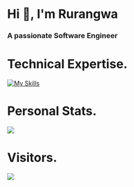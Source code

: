 <h1>Hi 👋, I'm Rurangwa</h1>
<h3>A passionate Software Engineer</h3>

# Technical Expertise.
[![My Skills](https://skillicons.dev/icons?i=html,css,js,jest,jquery,nodejs,regex,bootstrap,tailwind,react,ts,git,php,postman&perline=9)](https://skillicons.dev)

# Personal Stats.

![](https://github-readme-streak-stats.herokuapp.com/?user=ruran8wa&theme=dark&hide_border=false)<br/>

# Visitors.

[![](https://visitcount.itsvg.in/api?id=ruran8wa&label=Profile%20Views&color=3&icon=5&pretty=true)](https://visitcount.itsvg.in)

